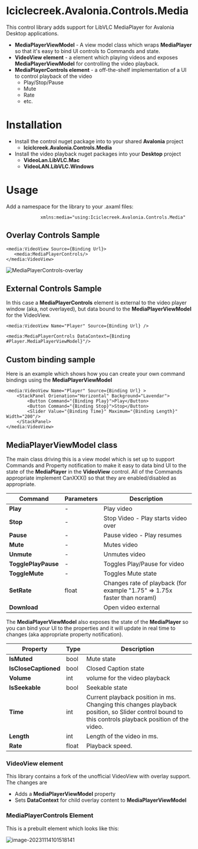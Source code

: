# Iciclecreek.Avalonia.Controls.Media
This control library adds support for LibVLC MediaPlayer for Avalonia Desktop applications.

* **MediaPlayerViewModel** - A view model class which wraps **MediaPlayer** so that it's easy to bind UI controls to Commands and state.
* **VideoView element** - a element which playing videos and exposes **MediaPlayerViewModel** for controlling the video playback.
* **MediaPlayerControls element** - a off-the-shelf implementation of a UI to control playback of the video
  * Play/Stop/Pause
  * Mute
  * Rate
  * etc.

# Installation
* Install the control nuget package into to your shared **Avalonia** project 
  * **Iciclcreek.Avalonia.Controls.Media**  
* Install the video playback nuget packages into your **Desktop** project
  * **VideoLan.LibVLC.Mac** 
  * **VideoLAN.LibVLC.Windows** 

# Usage

Add a namespace for the library to your .axaml files:

```              xmlns:media="using:Iciclecreek.Avalonia.Controls.Media" ```

## Overlay Controls Sample

```xaml
<media:VideoView Source={Binding Url}>
   <media:MediaPlayerControls/>
</media:VideoView>
```



![MediaPlayerControls-overlay](https://github.com/tomlm/Iciclecreek.Avalonia.Controls.Media/raw/main/images/MediaPlayerControls-overlay.gif?raw=true)



## External Controls Sample

In this case a **MediaPlayerControls** element is external to the video player window (aka, not overlayed), but data bound to the **MediaPlayerViewModel** for the VideoView.

```xaml
<media:VideoView Name="Player" Source={Binding Url} />

<media:MediaPlayerControls DataContext={Binding #Player.MediaPlayerViewModel}"/>
```



## Custom binding sample

Here is an example which shows how you can create your own command bindings using the **MediaPlayerViewModel**

```xaml 
<media:VideoView Name="Player" Source={Binding Url} >
    <StackPanel Orienation="Horizontal" Background="Lavendar">
        <Button Command="{Binding Play}">Play</Button>
        <Button Command="{Binding Stop}">Stop</Button>
        <Slider Value="{Binding Time}" Maximum="{Binding Length}" Width="200"/>
    </StackPanel>
</media:VideoView>
```



## MediaPlayerViewModel class

The main class driving this is a view model which is set up to support Commands and Property notification to make it easy to data bind UI to the state of the **MediaPlayer** in the **VideoView** control.  All of the Commands appropriate implement CanXXX() so that they are enabled/disabled as appropriate.



| Command             | Parameters | Description                                                  |
| ------------------- | ---------- | ------------------------------------------------------------ |
| **Play**            | -          | Play video                                                   |
| **Stop**            | -          | Stop Video - Play starts video over                          |
| **Pause**           | -          | Pause video - Play resumes                                   |
| **Mute**            | -          | Mutes video                                                  |
| **Unmute**          | -          | Unmutes video                                                |
| **TogglePlayPause** | -          | Toggles Play/Pause for video                                 |
| **ToggleMute**      | -          | Toggles Mute state                                           |
| **SetRate**         | float      | Changes rate of playback (for example "1.75" => 1.75x faster than noraml) |
| **Download**        |            | Open video external                                          |

The **MediaPlayerViewModel** also exposes the state of the **MediaPlayer** so you can bind your UI to the properties and it will update in real time to changes (aka appropriate property notification). 

| Property             | Type  | Description                                                  |
| -------------------- | ----- | ------------------------------------------------------------ |
| **IsMuted**          | bool  | Mute state                                                   |
| **IsCloseCaptioned** | bool  | Closed Caption state                                         |
| **Volume**           | int   | volume for the video playback                                |
| **IsSeekable**       | bool  | Seekable state                                               |
| **Time**             | int   | Current playback position in ms. Changing this changes playback position, so Slider control bound to this controls playback position of the video. |
| **Length**           | int   | Length of the video in ms.                                   |
| **Rate**             | float | Playback speed.                                              |

### VideoView element

This library contains a fork of the unofficial VideoView with overlay support. The changes are

* Adds a **MediaPlayerViewModel** property 
* Sets **DataContext** for child overlay content to **MediaPlayerViewModel** 


### MediaPlayerControls Element

This is a prebuilt element which looks like this:

![image-20231114101518141](https://github.com/tomlm/Iciclecreek.Avalonia.Controls.Media/raw/main/images/MediaPlayerControls.png?raw=true)

